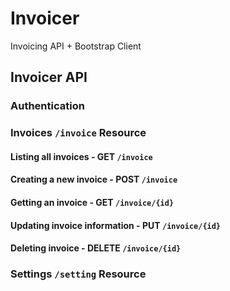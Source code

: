 # Invoicer

Invoicing API + Bootstrap Client

## Invoicer API

### Authentication

### Invoices `/invoice` Resource

#### Listing all invoices - GET `/invoice`

#### Creating a new invoice - POST `/invoice`

#### Getting an invoice - GET `/invoice/{id}`

#### Updating invoice information - PUT `/invoice/{id}`

#### Deleting invoice - DELETE `/invoice/{id}`

### Settings `/setting` Resource
